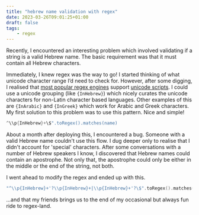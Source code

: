 ```yaml
---
title: "hebrew name validation with regex"
date: 2023-03-26T09:01:25+01:00
draft: false
tags:
    - regex
---
```


Recently, I encountered an interesting problem which involved validating if a string 
is a valid Hebrew name. The basic requirement was that it must contain all Hebrew characters.

Immediately, I knew regex was the way to go! I started thinking of what unicode character 
range I’d need to check for. However, after some digging, I realised that [most popular regex 
engines](https://www.regular-expressions.info/unicode.html#script:~:text=The%20JGsoft%20engine%2C%20Perl%2C%20PCRE%2C%20PHP%2C%20Ruby%201.9%2C%20Delphi%2C%20and%20XRegExp%20can%20match%20Unicode%20scripts)
support [unicode scripts](https://www.regular-expressions.info/unicode.html#script). I could use a unicode
grouping (like `{InHebrew}`) which nicely curates the unicode characters for non-Latin character based languages. Other examples of this 
are `{InArabic}` and `{InGreek}` which work for Arabic and Greek characters. My first solution to 
this problem was to use this pattern. Nice and simple!

```kotlin 
^\\p{InHebrew}+\$".toRegex().matches(name)
```

About a month after deploying this, I encountered a bug. Someone with a valid Hebrew name couldn't 
use this flow. I dug deeper only to realise that I didn't account for 'special' characters. After 
some conversations with a number of Hebrew speakers I know, I discovered that Hebrew names could 
contain an apostrophe. Not only that, the apostrophe could only be either in the middle or the end of 
the string, not both.

I went ahead to modify the regex and ended up with this.

```kotlin
"^\\p{InHebrew}+'?\\p{InHebrew}+|\\p{InHebrew}+'?\$".toRegex().matches(name)
```

…and that my friends brings us to the end of my occasional but always fun ride to regex-land.

